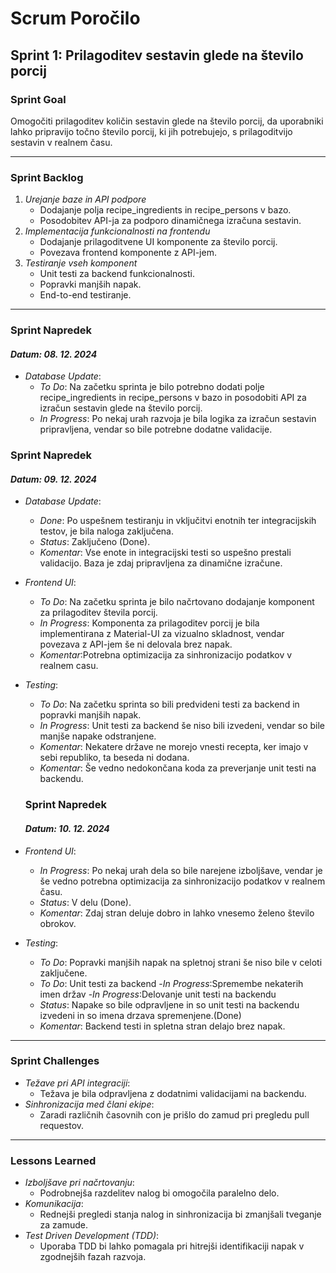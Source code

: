 # Scrum Poročilo

## Sprint 1: Prilagoditev sestavin glede na število porcij

### Sprint Goal
Omogočiti prilagoditev količin sestavin glede na število porcij, da uporabniki lahko pripravijo točno število porcij, ki jih potrebujejo, s prilagoditvijo sestavin v realnem času.

---

### Sprint Backlog
1. *Urejanje baze in API podpore*
   - Dodajanje polja recipe_ingredients in recipe_persons v bazo.
   - Posodobitev API-ja za podporo dinamičnega izračuna sestavin.
2. *Implementacija funkcionalnosti na frontendu*
   - Dodajanje prilagoditvene UI komponente za število porcij.
   - Povezava frontend komponente z API-jem.
3. *Testiranje vseh komponent*
   - Unit testi za backend funkcionalnosti.
   - Popravki manjših napak.
   - End-to-end testiranje.

---

### Sprint Napredek
#### *Datum: 08. 12. 2024*

- *Database Update*:
  - *To Do*: Na začetku sprinta je bilo potrebno dodati polje recipe_ingredients in recipe_persons v bazo in posodobiti API za izračun sestavin glede na število porcij.
  - *In Progress*: Po nekaj urah razvoja je bila logika za izračun sestavin pripravljena, vendar so bile potrebne dodatne validacije.

### Sprint Napredek
#### *Datum: 09. 12. 2024*

- *Database Update*:
  - *Done*: Po uspešnem testiranju in vključitvi enotnih ter integracijskih testov, je bila naloga zaključena.
  - *Status*: Zaključeno (Done).
  - *Komentar*: Vse enote in integracijski testi so uspešno prestali validacijo. Baza je zdaj pripravljena za dinamične izračune.

- *Frontend UI*:
  - *To Do*: Na začetku sprinta je bilo načrtovano dodajanje komponent za prilagoditev števila porcij.
  - *In Progress*: Komponenta za prilagoditev porcij je bila implementirana z Material-UI za vizualno skladnost, vendar povezava z API-jem še ni delovala brez napak.
  - *Komentar*:Potrebna optimizacija za sinhronizacijo podatkov v realnem casu.

- *Testing*:
  - *To Do*: Na začetku sprinta so bili predvideni testi za backend in popravki manjših napak.
  - *In Progress*: Unit testi za backend še niso bili izvedeni, vendar so bile manjše napake odstranjene.
  - *Komentar*: Nekatere države ne morejo vnesti recepta, ker imajo v sebi republiko, ta beseda ni dodana.
  - *Komentar*: Še vedno nedokončana koda za preverjanje unit testi na backendu.
 
  ### Sprint Napredek
  #### *Datum: 10. 12. 2024*
- *Frontend UI*:
  - *In Progress*: Po nekaj urah dela so bile narejene izboljšave, vendar je še vedno potrebna optimizacija za sinhronizacijo podatkov v realnem času.
  - *Status*: V delu (Done).
  - *Komentar*: Zdaj stran deluje dobro in lahko vnesemo želeno število obrokov.

- *Testing*:
  - *To Do*: Popravki manjših napak na spletnoj strani še niso bile v celoti zaključene.
  - *To Do*: Unit testi za backend
  -*In Progress*:Spremembe nekaterih imen držav
  -*In Progress*:Delovanje unit testi na backendu
  - *Status*: Napake so bile odpravljene in so unit testi na backendu izvedeni in so imena drzava spremenjene.(Done)
  - *Komentar*: Backend testi in spletna stran delajo brez napak.
---

### Sprint Challenges
- *Težave pri API integraciji*:
  - Težava je bila odpravljena z dodatnimi validacijami na backendu.
- *Sinhronizacija med člani ekipe*:
  - Zaradi različnih časovnih con je prišlo do zamud pri pregledu pull requestov.

---

### Lessons Learned
- *Izboljšave pri načrtovanju*:
  - Podrobnejša razdelitev nalog bi omogočila paralelno delo.
- *Komunikacija*:
  - Rednejši pregledi stanja nalog in sinhronizacija bi zmanjšali tveganje za zamude.
- *Test Driven Development (TDD)*:
  - Uporaba TDD bi lahko pomagala pri hitrejši identifikaciji napak v zgodnejših fazah razvoja.